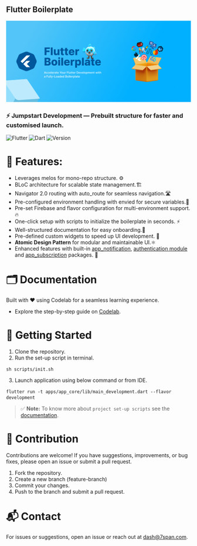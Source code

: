 ## Flutter Boilerplate

![Flutter boilerplate banner](banner.webp)

### ⚡ Jumpstart Development — Prebuilt structure for faster and customised launch.

![Flutter](https://img.shields.io/badge/Flutter-v3.13.0-blue?logo=flutter)
![Dart](https://img.shields.io/badge/Dart-3.2.0-blue?logo=dart)
![Version](https://img.shields.io/badge/Version-1.0.0-blue)

# 📝 Features:

- Leverages melos for mono-repo structure. ⚙️
- BLoC architecture for scalable state management.🏗️
- Navigator 2.0 routing with auto_route for seamless navigation.🛣️
- Pre-configured environment handling with envied for secure variables.🔐
- Pre-set Firebase and flavor configuration for multi-environment support.🔥
- One-click setup with scripts to initialize the boilerplate in seconds. ⚡
- Well-structured documentation for easy onboarding.📖
- Pre-defined custom widgets to speed up UI development. 🧱
- **Atomic Design Pattern** for modular and maintainable UI.⚛️
- Enhanced features with built-in [app_notification](https://codelabs-preview.appspot.com/?file_id=1BDawGTK-riXb-PjwFCCqjwZ74yhdzFapw9kT2yJnp88#13), [authentication module](https://codelabs-preview.appspot.com/?file_id=1BDawGTK-riXb-PjwFCCqjwZ74yhdzFapw9kT2yJnp88#14) and [app_subscription](https://codelabs-preview.appspot.com/?file_id=1BDawGTK-riXb-PjwFCCqjwZ74yhdzFapw9kT2yJnp88#15) packages. 🚀

# 🗂️ Documentation

Built with ❤️ using Codelab for a seamless learning experience.
- Explore the step-by-step guide on [Codelab](https://codelabs-preview.appspot.com/?file_id=1BDawGTK-riXb-PjwFCCqjwZ74yhdzFapw9kT2yJnp88#0).

# 🏁 Getting Started

1. Clone the repository.
2. Run the set-up script in terminal.
 ```
 sh scripts/init.sh 
 ```

3. Launch application using below command or from IDE.
```
flutter run -t apps/app_core/lib/main_development.dart --flavor development
```

> ✅ **Note:** To know more about `project set-up scripts` see the [documentation](https://codelabs-preview.appspot.com/?file_id=1BDawGTK-riXb-PjwFCCqjwZ74yhdzFapw9kT2yJnp88#2).


# 🤝 Contribution

Contributions are welcome! If you have suggestions, improvements, or bug fixes, please open an issue
or submit a pull request.

1. Fork the repository.
2. Create a new branch (feature-branch)
3. Commit your changes.
4. Push to the branch and submit a pull request.

# 📬 Contact

For issues or suggestions, open an issue or reach out at dash@7span.com.
